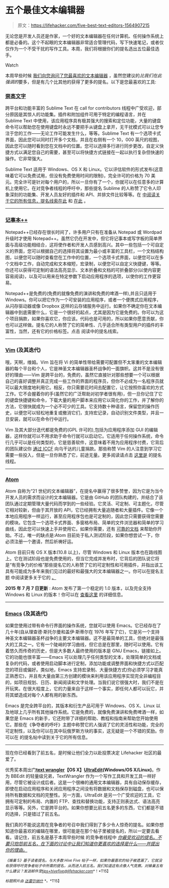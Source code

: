 # 五个最佳文本编辑器

> 原文：<https://lifehacker.com/five-best-text-editors-1564907215>

无论您是开发人员还是作家，一个好的文本编辑器在任何计算机、任何操作系统上都是必备的。这个不起眼的文本编辑器非常适合管理代码，写下快速笔记，或者仅仅作为一个不受干扰的写作工具。本周，我们将根据你们的提名选出五位最佳选手。

Watch

本周早些时候 [我们向您询问了您最喜欢的文本编辑器](http://lifehacker.com/whats-the-best-text-editor-1563993257) ，虽然您建议的*比我们在此强调的*要多，但是有几个比其他的获得了更多的提名。以下是您最喜欢的工具:

### [崇高文字](http://www.sublimetext.com/)

跨平台和功能丰富的 Sublime Text 在 call for contributors 线程中广受欢迎，部分原因是其惊人的功能集。插件和附加组件可用于特定的编程语言，并在 Sublime Text 中使用，该应用程序具有极其强大的搜索和定位功能，大量的键盘命令可以帮助您在使用键盘时永远不要把手从键盘上拿开，无干扰模式可以让您专注于您的工作——无论工作可能发生什么，等等。Sublime Text 有一个选项卡式界面，因此您可以同时打开多个文档，并且在右侧有一个 10，000 英尺的视图，因此您可以随时看到您在文档中的位置。您可以选择多行进行同步更改，自定义快捷方式以满足您自己的需要，甚至可以将快捷方式链接在一起以执行复杂但快速的操作。它非常强大。

Sublime Text 适用于 Windows、OS X 和 Linux。它以评估软件的形式发布(这意味着它可以免费试用，但没有免费使用时间的限制)，完全许可的价格为 70 美元。完全许可是针对每个用户的，所以一旦你有了一个，你就可以在任意多的计算机上使用它。在对竞争者线程的呼吁中，那些提名 Sublime 的人称赞了它令人印象深刻的功能集、开发人员友好的插件和 API、并排文件比较等等。在 [中阅读关于它的所有信息，提名线索在此](http://lifehacker.com/vote-sublime-text-editor-why-it-isnt-free-but-it-is-f-1564179956) 和 [在此](http://lifehacker.com/vote-sublime-text-why-im-a-programmer-so-this-text-ed-1564180515) 。

* * *

### [记事本++](http://notepad-plus-plus.org/)

Notepad++已经存在很长时间了，许多用户只有在准备从 Notepad 或 Wordpad 升级时才使用 Notepad++。虽然它仍在开发中，但它将记事本或写字板的简单界面与高级功能相结合，这将使作者和开发人员感到高兴。其中一些包括一个可自定义的界面，您可以根据自己的选择将其设置为最小或丰富的工具栏，一个文档结构图，以便您可以随时查看您在工作中的位置，一个选项卡式界面，以便您可以在多个文档中工作，自动完成和文本缩短，宏录制，以便您可以自定义快捷键，等等。你还可以获得可定制的语法高亮显示、文本折叠和文档的可折叠部分(以使内容更容易阅读)，以及可以用来在特定参数下启动应用程序的选项，以使你的工作更容易。

Notepad++是免费的(免费的就像免费的演讲和免费的啤酒一样),并且只适用于 Windows。你可以把它作为一个可安装的应用程序，或者一个便携式应用程序，从闪存驱动器或像 Dropbox 这样的云存储服务中运行。如果你不确定你在文本编辑器中到底需要什么，它是一个很好的起点，尤其是因为它是免费的。你可以为这个项目捐款，如果你喜欢它，你应该。代码也是可用的，所以如果你愿意贡献，你也可以这样做。提名它的人称赞了它的简单性、几乎适合所有类型用户的插件的丰富性，当然，还有它的价格标签。点击 阅读中的提名线索。

* * *

### [Vim](http://www.vim.org/) (及其迭代)

哦，天啊，维姆。Vim 旨在将 Vi 的简单性带给需要可配置但不太笨重的文本编辑器的每个平台和个人，它是神圣文本编辑器圣杯战争的一面旗帜。这并不是没有很好的理由——Vim 是跨平台的，免费的，虽然它直接针对那些想要一个可以根据自己的喜好调整并真正完成一些工作的界面的程序员，但你不必成为一名程序员就可以最大限度地利用它。相反，你只需要花时间去配置它，让它按照你喜欢的方式工作。它不会握着你的手(虽然它的广泛帮助对初学者很有用)，但一旦你记住了它的键盘快捷键和命令，下载大量的用户脚本来应用它以简化你的工作，并了解你的方法，它很快就成为一个必不可少的工具。它支持数十种语言，保留您的操作历史，以便您可以轻松地重复或撤消它们，支持宏记录，自动识别文件类型，并且一旦安装，就可以在命令行中运行。

Vim 及其大部分迭代都是免费的(GPL 许可的),包括为应用程序添加 GUI 的编辑器，这样你就可以不用求助于命令行就可以启动它。它适用于任何操作系统，命令行几乎可以是任何类型的，它是慈善软件，这意味着不用为应用程序付费，它背后的团队建议你 [通过 ICCF](http://iccf-holland.org/) 向乌干达的儿童捐款。那些称赞 Vim 的人注意到学习它需要一些投入，但是一旦你熟悉了它，前途无量。更多阅读请点击 [这里是](http://lifehacker.com/vote-vim-why-the-power-of-the-command-line-need-i-sa-1564186896) 的提名线程。

* * *

### [Atom](https://atom.io/)

Atom 自称为“21 世纪的文本编辑器”，在提名中赢得了很多赞誉，因为它是为当今开发人员的需求而设计的文本编辑器。它是由 GitHub 的团队构建的，并结合了该团队通过定期管理大量代码而学到的一些经验。它灵活、可定制、可主题化，尽管它相对较新，但由于其开放的 API，它已经拥有大量追随者和大量插件。它像一个本地应用程序一样运行，甚至应用程序包也是可定制的，因此您只需要获得您需要的模块。它包含一个选项卡式界面、多窗格布局、简单的文件浏览器和简单的学习曲线，因此您可以快速上手并使用它。如果你需要，还有 [可靠的文档](https://atom.io/docs/latest/) 来帮助你开始。不过，唯一的缺点是:Atom 目前处于私人测试阶段，如果你想尝试一下，你必须注册一个邀请，然后祈祷好运。

Atom 目前只有 OS X 版本(10.8 以上)，尽管 Windows 和 Linux 版本也在路线图上。它在测试阶段也是免费使用的，但当它完成并发布时，它背后的团队说它将是“有竞争力的价格”那些提名它的人称赞了它的可定制性和可用插件，并指出该工具有可能成为多年来我们见过的最好和最强大的文本编辑器之一。你可以在提名主题 中阅读更多关于它的 [。](http://lifehacker.com/vote-atom-why-i-know-it-is-only-in-beta-but-it-is-sw-1564186590)

**2015 年 7 月 7 日更新** : Atom 发布了第一个稳定的 1.0 版本，以及完全支持 Windows 和 Linux 的版本！你可以在 [查看这里](http://lifehacker.com/atom-githubs-official-editor-releases-first-stable-ve-1713913915) 的详细信息。

* * *

### [Emacs](http://www.gnu.org/software/emacs/) (及其迭代)

如果您使用过带有命令行界面的操作系统，您就可以使用 Emacs。它已经存在了几十年(自从理查德·斯托尔曼和盖伊·斯蒂尔在 1976 年写了它)，它是另一个支持神圣文本编辑器圣杯战争的主要文本编辑器。这不是最简单的工具，但绝对是最强大的工具之一。它有一个陡峭的学习曲线，但它总是在那里，随时可以使用。它有着悠久而传奇的历史，但是大多数人最终使用的版本是 GNU Emacs，链接如上。它的功能也很丰富——Emacs 可以处理几乎任何类型的文本，处理简单的文档或复杂的代码，或者使用启动脚本进行定制，添加功能或调整界面和快捷方式以匹配您的项目或偏好。类似地，Emacs 支持宏录制、大量快捷方式(你必须学习才能真正熟悉它)，并且有大量由第三方创建的模块来利用该应用程序实现完全非编程目的，如项目规划、日历、新闻阅读和文字处理。当我们说它很强大时，我们不是在开玩笑。在很大程度上，它的力量来自于这样一个事实，即任何人都可以玩它，并将其塑造成对每个人都有用的新东西。

Emacs 是完全跨平台的，其版本和衍生产品可用于 Windows、OS X、Linux 以及地球上几乎所有其他操作系统。它是免费的，就像免费演讲和免费啤酒一样，如果您是 Emacs 的新手，它还附带了详细的帮助、教程和指南来帮助您开始使用它。那些在《争夺者的呼吁》主题中称赞它的人强调了它的灵活性和功能，完全的可定制性，以及你可以在其中玩俄罗斯方块的事实，这无疑是一个不错的奖励。你可以在 的提名帖中读到关于它的所有信息。

* * *

现在你已经看到了前五名，是时候让他们全力以赴投票决定 Lifehacker 社区的最爱了。

优秀奖本周出门[**text wrangler**](http://www.barebones.com/products/textwrangler/)**【OS X】**[**UltraEdit**](http://www.ultraedit.com/)**(Windows/OS X/Linux)**。作为 BBEdit 的轻量级兄弟，TextWrangler 作为一个写作工具和开发工具一样好用，尽管它被设计成后者。这是一个很棒的通用文本编辑器，具有自动保存缓存，即使在启动应用程序和关闭应用程序之间没有将数据和文档保存到磁盘，也可以保持所有数据和文档的完整性。另一方面，UltraEdit 是另一个广受欢迎的工具，它拥有可定制的布局、内置的 FTP、查找和替换功能，支持正则表达式、语法高亮显示等等。另外，它是跨平台的。如果你想要比前五名更多的东西，它们都是不错的选择，只是错过了前五名。

我们真的不能说这周在竞争者的号召中我们得到了多少令人惊奇的提名。如果你想知道你最喜欢的编辑在哪里，很可能是在那个帖子里被提名的，所以一定要去看看。请记住，前五名是基于本周早些时候 的竞争者线程中 [*你最受欢迎的提名。不要只抱怨前五名，在下面的讨论中让我们知道你更喜欢的选择是什么——并提出你的理由。*](http://lifehacker.com/whats-the-best-text-editor-1563993257)

<small>*《蜂巢 5》基于读者提名。与大多数 Hive Five 帖子一样，如果你最喜欢的帖子被遗漏了，它就没有获得呼吁竞争者帖子中所需的提名，从而进入前五名。我们知道这有点像人气竞赛。对蜂巢五有什么建议？发送邮件至*</small>[<small>*tips+hivefive@lifehacker.com*</small>](mailto:tips+hivefive@lifehacker.com)<small>*！*T15】</small>

<small>*标题照片由*</small> [<small>*达雷尔纳什*</small>](https://www.flickr.com/photos/nautical/73330671/) <small>*。*T15】</small>